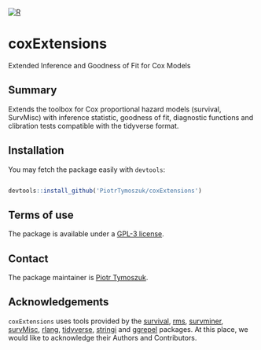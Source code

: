 [![R](https://github.com/PiotrTymoszuk/coxExtensions/actions/workflows/r.yml/badge.svg)](https://github.com/PiotrTymoszuk/coxExtensions/actions/workflows/r.yml)

# coxExtensions
Extended Inference and Goodness of Fit for Cox Models

## Summary

Extends the toolbox for Cox proportional hazard models (survival, SurvMisc) with inference statistic, goodness of fit, diagnostic functions and clibration tests compatible with the tidyverse format.

## Installation

You may fetch the package easily with `devtools`: 

```r

devtools::install_github('PiotrTymoszuk/coxExtensions')

```

## Terms of use

The package is available under a [GPL-3 license](https://github.com/PiotrTymoszuk/coxExtensions/blob/main/LICENSE).

## Contact

The package maintainer is [Piotr Tymoszuk](mailto:piotr.s.tymoszuk@gmail.com).

## Acknowledgements

`coxExtensions` uses tools provided by the [survival](https://cran.r-project.org/web/packages/survival/index.html), [rms](https://cran.r-project.org/web/packages/rms/index.html), [survminer](https://github.com/kassambara/survminer), [survMisc](https://cran.r-project.org/web/packages/survMisc/index.html), 
[rlang](https://rlang.r-lib.org/), [tidyverse](https://www.tidyverse.org/), [stringi](https://stringi.gagolewski.com/) and [ggrepel](https://github.com/slowkow/ggrepel) packages. At this place, we would like to acknowledge their Authors and Contributors.
